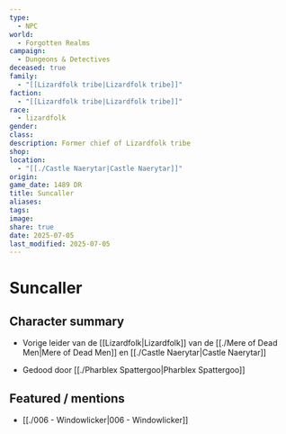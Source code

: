 ```yaml
---
type:
  - NPC
world:
  - Forgotten Realms
campaign:
  - Dungeons & Detectives
deceased: true
family:
  - "[[Lizardfolk tribe|Lizardfolk tribe]]"
faction:
  - "[[Lizardfolk tribe|Lizardfolk tribe]]"
race:
  - lizardfolk
gender: 
class: 
description: Former chief of Lizardfolk tribe
shop: 
location:
  - "[[./Castle Naerytar|Castle Naerytar]]"
origin: 
game_date: 1489 DR
title: Suncaller
aliases: 
tags: 
image: 
share: true
date: 2025-07-05
last_modified: 2025-07-05
---
```

# Suncaller

## Character summary
* Vorige leider van de [[Lizardfolk|Lizardfolk]] van de [[./Mere of Dead Men|Mere of Dead Men]] en [[./Castle Naerytar|Castle Naerytar]]
- Gedood door [[./Pharblex Spattergoo|Pharblex Spattergoo]]
## Featured / mentions
- [[./006 - Windowlicker|006 - Windowlicker]]


